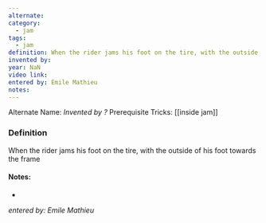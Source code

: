 ```yaml
---
alternate: 
category:
  - jam
tags:
  - jam
definition: When the rider jams his foot on the tire, with the outside of his foot towards the frame
invented by: 
year: NaN
video link: 
entered by: Emile Mathieu
notes: 
---
```

Alternate Name: 
*Invented by ?*
Prerequisite Tricks: [[inside jam]]

### Definition
When the rider jams his foot on the tire, with the outside of his foot towards the frame


#### Notes:
- 
*entered by: Emile Mathieu*
